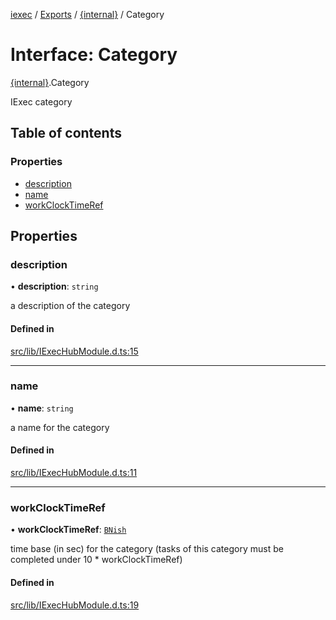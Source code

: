 [iexec](../README.md) / [Exports](../modules.md) / [{internal}](../modules/internal_.md) / Category

# Interface: Category

[{internal}](../modules/internal_.md).Category

IExec category

## Table of contents

### Properties

- [description](internal_.Category.md#description)
- [name](internal_.Category.md#name)
- [workClockTimeRef](internal_.Category.md#workclocktimeref)

## Properties

### description

• **description**: `string`

a description of the category

#### Defined in

[src/lib/IExecHubModule.d.ts:15](https://github.com/iExecBlockchainComputing/iexec-sdk/blob/500b144/src/lib/IExecHubModule.d.ts#L15)

___

### name

• **name**: `string`

a name for the category

#### Defined in

[src/lib/IExecHubModule.d.ts:11](https://github.com/iExecBlockchainComputing/iexec-sdk/blob/500b144/src/lib/IExecHubModule.d.ts#L11)

___

### workClockTimeRef

• **workClockTimeRef**: [`BNish`](../modules/internal_.md#bnish)

time base (in sec) for the category (tasks of this category must be completed under 10 * workClockTimeRef)

#### Defined in

[src/lib/IExecHubModule.d.ts:19](https://github.com/iExecBlockchainComputing/iexec-sdk/blob/500b144/src/lib/IExecHubModule.d.ts#L19)
